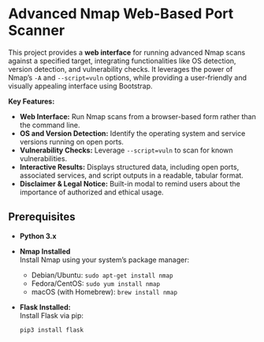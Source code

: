 # Advanced Nmap Web-Based Port Scanner

This project provides a **web interface** for running advanced Nmap scans against a specified target, integrating functionalities like OS detection, version detection, and vulnerability checks. It leverages the power of Nmap’s `-A` and `--script=vuln` options, while providing a user-friendly and visually appealing interface using Bootstrap.

**Key Features:**
- **Web Interface:** Run Nmap scans from a browser-based form rather than the command line.
- **OS and Version Detection:** Identify the operating system and service versions running on open ports.
- **Vulnerability Checks:** Leverage `--script=vuln` to scan for known vulnerabilities.
- **Interactive Results:** Displays structured data, including open ports, associated services, and script outputs in a readable, tabular format.
- **Disclaimer & Legal Notice:** Built-in modal to remind users about the importance of authorized and ethical usage.

## Prerequisites
- **Python 3.x**
- **Nmap Installed**  
  Install Nmap using your system’s package manager:
  - Debian/Ubuntu: `sudo apt-get install nmap`
  - Fedora/CentOS: `sudo yum install nmap`
  - macOS (with Homebrew): `brew install nmap`
  
- **Flask Installed:**  
  Install Flask via pip:
  ```bash
  pip3 install flask



